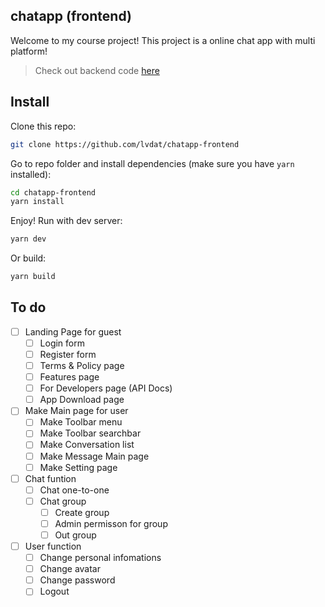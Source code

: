 ## chatapp (frontend)
Welcome to my course project! This project is a online chat app with multi platform!

> Check out backend code [here](#)

## Install
Clone this repo:
```bash
git clone https://github.com/lvdat/chatapp-frontend
```
Go to repo folder and install dependencies (make sure you have `yarn ` installed):
```bash
cd chatapp-frontend
yarn install
```
Enjoy! Run with dev server:
```bash
yarn dev
```
Or build:
```bash
yarn build
```

## To do
- [ ] Landing Page for guest
  - [ ] Login form
  - [ ] Register form
  - [ ] Terms & Policy page
  - [ ] Features page
  - [ ] For Developers page (API Docs)
  - [ ] App Download page
- [ ] Make Main page for user
  - [ ] Make Toolbar menu
  - [ ] Make Toolbar searchbar
  - [ ] Make Conversation list
  - [ ] Make Message Main page
  - [ ] Make Setting page
- [ ] Chat funtion
  - [ ] Chat one-to-one
  - [ ] Chat group
    - [ ] Create group
    - [ ] Admin permisson for group
    - [ ] Out group

- [ ] User function
  - [ ] Change personal infomations
  - [ ] Change avatar
  - [ ] Change password
  - [ ] Logout
